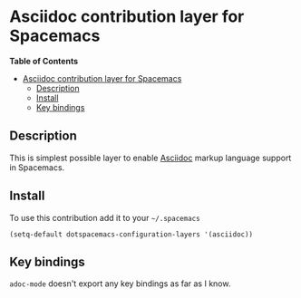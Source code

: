 # Asciidoc contribution layer for Spacemacs

<!-- markdown-toc start - Don't edit this section. Run M-x markdown-toc/generate-toc again -->
**Table of Contents**

- [Asciidoc contribution layer for Spacemacs](#asciidoc-contribution-layer-for-spacemacs)
    - [Description](#description)
    - [Install](#install)
    - [Key bindings](#key-bindings)

<!-- markdown-toc end -->


## Description

This is simplest possible layer to enable [Asciidoc](https://asciidoctor.org) markup language support in Spacemacs.

## Install

To use this contribution add it to your `~/.spacemacs`

```elisp
(setq-default dotspacemacs-configuration-layers '(asciidoc))
```

## Key bindings

`adoc-mode` doesn't export any key bindings as far as I know.
